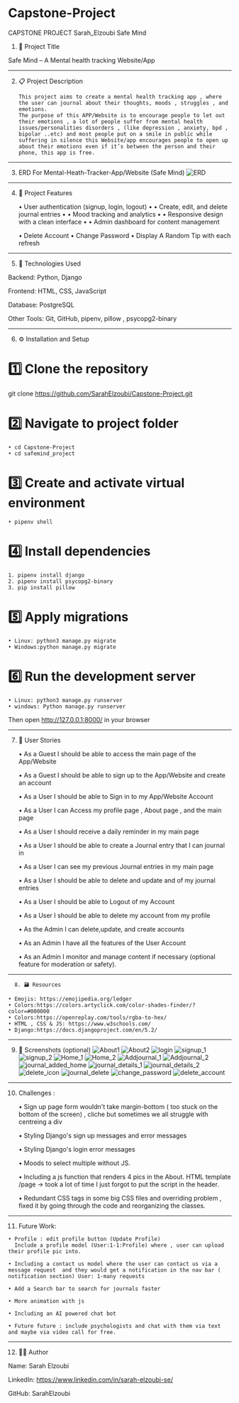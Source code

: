 # Capstone-Project

CAPSTONE PROJECT 
Sarah_Elzoubi
Safe Mind


1. 🧠 Project Title

 Safe Mind – A Mental health tracking Website/App


---


2. 📋 Project Description

       This project aims to create a mental health tracking app , where the user can journal about their thoughts, moods , struggles , and emotions. 
       The purpose of this APP/Website is to encourage people to let out their emotions , a lot of people suffer from mental health issues/personalities disorders , (like depression , anxiety, bpd , bipolar ..etc) and most people put on a smile in public while suffering in silence this Website/app encourages people to open up about their emotions even if it’s between the person and their phone, this app is free.


---


  3.   ERD For Mental-Heath-Tracker-App/Website (Safe Mind)
 ![ERD](docs/erd.png)


---


4. 🚀 Project Features

    • User authentication (signup, login, logout)
    • 
    • Create, edit, and delete journal entries
    • 
    • Mood tracking and analytics
    • 
    • Responsive design with a clean interface
    • 
    • Admin dashboard for content management
      
    • Delete Account 
    • Change Password
    • Display A Random Tip with each refresh 
      


---


5. 🧰 Technologies Used

Backend: Python, Django

Frontend: HTML, CSS, JavaScript

Database: PostgreSQL

Other Tools: Git, GitHub, pipenv, pillow , psycopg2-binary 



---


6. ⚙️ Installation and Setup

# 1️⃣ Clone the repository
git clone https://github.com/SarahElzoubi/Capstone-Project.git


# 2️⃣ Navigate to project folder
    • cd Capstone-Project
    • cd safemind_project


# 3️⃣ Create and activate virtual environment
    • pipenv shell


# 4️⃣ Install dependencies
    1. pipenv install django 
    2. pipenv install psycopg2-binary
    3. pip install pillow 
       
       

# 5️⃣ Apply migrations
    • Linux: python3 manage.py migrate 
    • Windows:python manage.py migrate

# 6️⃣ Run the development server
    • Linux: python3 manage.py runserver 
    • windows: Python manage.py runserver
      
Then open http://127.0.0.1:8000/ in your browser

---


7. 📖 User Stories
       
    • As a Guest I should be able to access the main page of the App/Website
   
    • As a Guest I should be able to sign up to the App/Website and create an account
   
    • As a User I should be able to Sign in to my App/Website Account
   
    • As a User I can Access my profile page , About page , and  the main page
   
    • As a User I should receive a daily reminder in my main page
   
    • As a User I should be able to create a Journal entry that I can journal in
   
    • As a User I can see my previous Journal entries in my main page
   
    • As a User I should be able to delete and update and of my journal entries
   
    • As a User I should be able to Logout of my Account
   
    • As a User I should be able to delete my account from my profile
   
    • As the Admin I can delete,update, and create accounts
   
    • As an Admin I have all the features of the User Account
   
    • As an Admin I monitor and manage content if necessary (optional feature for moderation or safety).

---


      8. 🗃️ Resources 
      
    • Emojis: https://emojipedia.org/ledger
    • Colors:https://colors.artyclick.com/color-shades-finder/?color=#000000
    • Colors:https://openreplay.com/tools/rgba-to-hex/
    • HTML , CSS & JS: https://www.w3schools.com/
    • Django:https://docs.djangoproject.com/en/5.2/
      

---


9. 📸 Screenshots (optional)
![About1](docs/about_1.png)
![About2](docs/about_2.png)
![login](docs/login.png)
![signup_1](docs/signup_1.png)
![signup_2](docs/signup_2.png)
![Home_1](docs/home_1.png)
![Home_2](docs/home_2.png)
![Addjournal_1](docs/addjournal_1.png)
![Addjournal_2](docs/addjournal_2.png)
![journal_added_home](docs/journal_added_home.png)
![journal_details_1](docs/journal_detail_1.png)
![journal_details_2](docs/journal_detail_2.png)
![delete_icon](docs/delete_icon.png)
![journal_delete](docs/journal_delete.png)
![change_password](docs/change_password.png)
![delete_account](docs/confirm_delete_account.png)










---


10. Challenges : 
       
    • Sign up page form wouldn't take margin-bottom ( too stuck on the bottom of the screen) , cliche but sometimes we all struggle with centreing a div 

    • Styling Django's sign up messages and error messages 

    • Styling Django's login error messages 
      
    • Moods to select multiple without JS.

    • Including a js function that renders 4 pics in the About. HTML template /page -> took a lot of time I just forgot to put the script in the header.
      
    • Redundant CSS tags in some big CSS files and overriding problem , fixed it by going through the code and reorganizing the classes.


---


 11. Future Work:

    • Profile : edit profile button (Update Profile)
      Include a profile model (User:1-1:Profile) where , user can upload their profile pic into.
      
    • Including a contact us model where the user can contact us via a message request  and they would get a notification in the nav bar ( notification section) User: 1-many requests 
      
    • Add a Search bar to search for journals faster

    • More animation with js 

    • Including an AI powered chat bot 

    • Future future : include psychologists and chat with them via text and maybe via video call for free.

---


12. 👩‍💻 Author

Name: Sarah Elzoubi

LinkedIn: https://www.linkedin.com/in/sarah-elzoubi-se/


GitHub: SarahElzoubi


